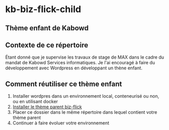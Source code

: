 # kb-biz-flick-child
## Thème enfant de Kabowd

## Contexte de ce répertoire
Étant donné que je supervise les travaux de stage de MAX dans le cadre du mandat de Kabowd Services informatiques. Je l'ai encouragé à faire du développement avec Wordpress en développant un thène enfant.

## Comment réutiliser ce thème enfant
1. Installer wordpres dans un environnement local, conteneurisé ou non, ou en utilisant docker
2. [Installer le thème parent biz-flick](https://wordpress.org/themes/biz-flick/#:~:text=Welcome%20to%20Biz%20Flick%20the%20ultimate%20WordPress%20Full,SEO%20agencies%20looking%20to%20enhance%20their%20online%20presence)
3. Placer ce dossier dans le même répertoire dans lequel contient votre thème parent
5. Continuer à faire évoluer votre environnement
